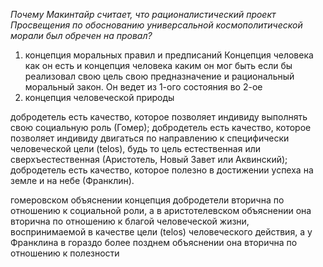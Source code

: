 _Почему Макинтайр считает, что рационалистический проект Просвещения по обоснованию универсальной космополитической морали был обречен на провал?_
1) концепция моральных правил и предписаний 
	 Концепция человека как он есть и концепция человека каким он мог быть если бы реализовал свою цель свою предназначение и рациональный моральный закон. Он ведет из 1-ого состояния во 2-ое
2) концепция человеческой природы

добродетель есть качество, которое позволяет индивиду выполнять свою социальную роль (Гомер); добродетель есть качество, которое позволяет индивиду двигаться по направлению к специфически человеческой цели (telos), будь то цель естественная или сверхъестественная (Аристотель, Новый Завет или Аквинский); добродетель есть качество, которое полезно в достижении успеха на земле и на небе (Франклин).

гомеровском объяснении концепция добродетели вторична по отношению к социальной роли, а в аристотелевском объяснении она вторична по отношению к благой человеческой жизни, воспринимаемой в качестве цели (telos) человеческого действия, а у Франклина в гораздо более позднем объяснении она вторична по отношению к полезности